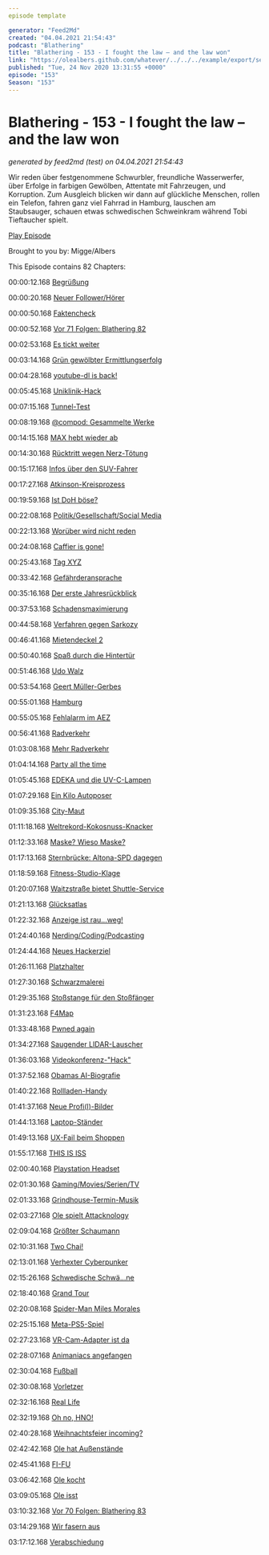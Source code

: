 ```yaml
---
episode template

generator: "Feed2Md"
created: "04.04.2021 21:54:43"
podcast: "Blathering"
title: "Blathering - 153 - I fought the law – and the law won"
link: "https://olealbers.github.com/whatever/../../../example/export/seasons/5/2020/11/Blathering - 153 - I fought the law – and the law won.md"
published: "Tue, 24 Nov 2020 13:31:55 +0000"
episode: "153"
Season: "153"
---
```


# Blathering - 153 - I fought the law – and the law won
_generated by feed2md (test) on 04.04.2021 21:54:43_

Wir reden über festgenommene Schwurbler, freundliche Wasserwerfer, über Erfolge in farbigen Gewölben, Attentate mit Fahrzeugen, und Korruption. Zum Ausgleich blicken wir dann auf glückliche Menschen, rollen ein Telefon, fahren ganz viel Fahrrad in Hamburg, lauschen am Staubsauger, schauen etwas schwedischen Schweinkram während Tobi Tieftaucher spielt.

[Play Episode](https://www.blathering.de/podlove/file/1398/s/feed/c/mp3/blathering_153.mp3)

Brought to you by: Migge/Albers

This Episode contains 82 Chapters:


00:00:12.168 [Begrüßung]()

00:00:20.168 [Neuer Follower/Hörer](https://twitter.com/AngeliterPeters)

00:00:50.168 [Faktencheck]()

00:00:52.168 [Vor 71 Folgen: Blathering 82](https://sendegate.de/t/kritischer-fehler/12510/29)

00:02:53.168 [Es tickt weiter](https://www.zdnet.de/88389777/us-wirtschaftsministerium-akzeptiert-gekipptes-tiktok-verbot/)

00:03:14.168 [Grün gewölbter Ermittlungserfolg](https://taz.de/Juwelendiebstahl-aus-dem-Gruenen-Gewoelbe/!5729355/)

00:04:28.168 [youtube-dl is back!](https://github.blog/2020-11-16-standing-up-for-developers-youtube-dl-is-back/)

00:05:45.168 [Uniklinik-Hack](https://www.golem.de/news/nach-hackerangriff-ermittlungen-wegen-fahrlaessiger-toetung-eingestellt-2011-152177.html)

00:07:15.168 [Tunnel-Test](https://www.ndr.de/fernsehen/sendungen/hamburg_journal/A7-Deckel-in-Stellingen-besteht-Feuerprobe,hamj102662.html)

00:08:19.168 [@compod: Gesammelte Werke](https://twitter.com/search?q=(from%3Acompod)%20(%40blathering_pod)%20until%3A2020-11-24%20since%3A2020-11-17&src=typed_query&f=live)

00:14:15.168 [MAX hebt wieder ab](https://www.rnd.de/wirtschaft/us-behorde-startverbot-fur-boeings-krisenjet-737-max-aufgehoben-O3VPBIKQ3ZETNKRXPZXBBG7DRI.html)

00:14:30.168 [Rücktritt wegen Nerz-Tötung](https://www.rnd.de/politik/totung-von-nerzen-in-danemark-rucktritt-von-lebensmittelminister-jensen-DUJJYI2C2XHCV6D223DBPLRALM.html)

00:15:17.168 [Infos über den SUV-Fahrer](https://tatorthu.noblogs.org/?p=18)

00:17:27.168 [Atkinson-Kreisprozess](https://www.ioniq-forum.de/forum/thread/1015-motorleben/?pageNo=3)

00:19:59.168 [Ist DoH böse?](https://www.zdnet.de/88389937/mozilla-befragt-regierungen-und-isps-zur-einfuehrung-von-dns-over-https/)

00:22:08.168 [Politik/Gesellschaft/Social Media]()

00:22:13.168 [Worüber wird nicht reden](https://twitter.com/RND_de/status/1328803814305050627)

00:24:08.168 [Caffier is gone!](https://www.mueritzportal.de/news/ruecktritt-von-innenminister-lorenz-caffier.html)

00:25:43.168 [Tag XYZ](https://www.zeit.de/politik/deutschland/2020-11/afd-verbot-bundestag-radikalisierung-dierk-borstel-rechtsextremismus)

00:33:42.168 [Gefährderansprache](https://www.tagesspiegel.de/berlin/polizei-justiz/vor-geplanten-corona-protesten-durchsuchung-bei-verschwoerungstheoretiker-attila-hildmann/26633498.html)

00:35:16.168 [Der erste Jahresrückblick](https://www.youtube.com/watch?v=EzlCOg-37hI)

00:37:53.168 [Schadensmaximierung](https://www.rnd.de/politik/us-wahl-trump-anwalte-verstricken-sich-in-verschworungserzahlungen-TB67DXJZUWP3XZJ5R7ISDX4SGQ.html)

00:44:58.168 [Verfahren gegen Sarkozy](https://taz.de/Strafprozess-gegen-Sarkozy/!5727238/)

00:46:41.168 [Mietendeckel 2](https://www.rbb24.de/politik/beitrag/2020/11/mietendeckel-berlin-zweite-stufe-in-kraft.html)

00:50:40.168 [Spaß durch die Hintertür](https://twitter.com/tazgezwitscher/status/1328786233774977024)

00:51:46.168 [Udo Walz](https://de.wikipedia.org/wiki/Udo_Walz)

00:53:54.168 [Geert Müller-Gerbes](https://de.wikipedia.org/wiki/Geert_M%C3%BCller-Gerbes)

00:55:01.168 [Hamburg]()

00:55:05.168 [Fehlalarm im AEZ](https://www.rnd.de/panorama/zeugin-meldet-verdachtige-person-polizeieinsatz-in-hamburger-einkaufszentrum-YYNYCM2WWQ2OLEMXSQ73AG2JQY.html)

00:56:41.168 [Radverkehr](https://www.hamburg.de/pressearchiv-fhh/14632838/2020-11-17-bvm-radverkehr/)

01:03:08.168 [Mehr Radverkehr](https://hamburg1.de/nachrichten/46921/Deutlich_mehr_Radverkehr_in_Hamburg.html)

01:04:14.168 [Party all the time](https://www.rnd.de/panorama/polizei-lost-poolparty-in-hamburg-auf-veranstalter-festgenommen-YY5P6SOIO6CPVYKXXJYUSDDGCY.html)

01:05:45.168 [EDEKA und die UV-C-Lampen](https://www.ndr.de/fernsehen/sendungen/hamburg_journal/Pilotprojekt-Edeka-will-mit-UV-C-Lampen-Coronaviren-abtoeten,hamj102574.html)

01:07:29.168 [Ein Kilo Autoposer](https://www.presseportal.de/blaulicht/pm/6337/4768063)

01:09:35.168 [City-Maut](https://www.ndr.de/nachrichten/hamburg/Polizei-bittet-Autofahrer-am-Jungfernstieg-zur-Kasse,jungfernstieg258.html)

01:11:18.168 [Weltrekord-Kokosnuss-Knacker](https://www.ndr.de/fernsehen/sendungen/hamburg_journal/Weltrekord-im-Kokosnuss-Knacken,hamj102672.html)

01:12:33.168 [Maske? Wieso Maske?](http://www.bsb-hamburg.de/index.php?id=411#c6795)

01:17:13.168 [Sternbrücke: Altona-SPD dagegen](https://www.ndr.de/fernsehen/sendungen/hamburg_journal/Streit-um-Sanierung-der-Sternbruecke-in-Altona-geht-weiter,hamj102752.html)

01:18:59.168 [Fitness-Studio-Klage](https://hamburg1.de/nachrichten/46956/Schliessung_von_Fitnessstudios_rechtmaessig.html)

01:20:07.168 [Waitzstraße bietet Shuttle-Service](https://hamburg1.de/nachrichten/46935/Gehoeren_Schaufensterunfaelle_der_Vergangenheit_an.html)

01:21:13.168 [Glücksatlas](https://hamburg1.de/nachrichten/46931/Norddeutsche_am_gluecklichsten.html)

01:22:32.168 [Anzeige ist rau...weg!](https://twitter.com/abendblatt/status/1330873756223463424)

01:24:40.168 [Nerding/Coding/Podcasting]()

01:24:44.168 [Neues Hackerziel](https://www.zdnet.de/88389771/microsoft-warnt-vor-hackerangriffen-auf-hersteller-von-covid-19-impfstoffen/)

01:26:11.168 [Platzhalter](https://twitter.com/stammtischphilo/status/1328746030947512321)

01:27:30.168 [Schwarzmalerei](https://twitter.com/stammtischphilo/status/1328994180975235075)

01:29:35.168 [Stoßstange für den Stoßfänger](http://4bumpers.com/)

01:31:23.168 [F4Map](https://twitter.com/tmigge/status/1329330404403400704)

01:33:48.168 [Pwned again](https://twitter.com/stammtischphilo/status/1329399212493123584)

01:34:27.168 [Saugender LIDAR-Lauscher](https://www.golem.de/news/hack-wenn-der-saugroboter-zur-wanze-wird-2011-152296.html)

01:36:03.168 [Videokonferenz-"Hack"](https://www.n-tv.de/der_tag/Journalist-hackt-sich-in-Treffen-von-EU-Verteidigungsministern-article22183475.html)

01:37:52.168 [Obamas AI-Biografie](https://slate.com/culture/2020/11/what-is-barack-obama-book-university-press-amazon.html)

01:40:22.168 [Rollladen-Handy](https://video.golem.de/handy/25260/oppo-inno-day-herstellervideo.html)

01:41:37.168 [Neue Profi(l)-Bilder](https://www.blathering.de/ueber-blathering/)

01:44:13.168 [Laptop-Ständer](https://www.idealo.de/preisvergleich/MainSearchProductCategory.html?q=DOB+SECHS+Laptop+St%C3%A4nder)

01:49:13.168 [UX-Fail beim Shoppen](https://twitter.com/stammtischphilo/status/1330814304241807360)

01:55:17.168 [THIS IS ISS](https://twitter.com/tmigge/status/1330514755002511362)

02:00:40.168 [Playstation Headset](https://www.playstation.com/de-de/explore/accessories/gold-wireless-headset/)

02:01:30.168 [Gaming/Movies/Serien/TV]()

02:01:33.168 [Grindhouse-Termin-Musik](https://twitter.com/tmigge/status/1328672558594584578)

02:03:27.168 [Ole spielt Attacknology](https://twitter.com/stammtischphilo/status/1328762576986050561)

02:09:04.168 [Größter Schaumann](https://twitter.com/stammtischphilo/status/1328794619363123202)

02:10:31.168 [Two Chai!](https://twitter.com/stammtischphilo/status/1328828991831150594)

02:13:01.168 [Verhexter Cyberpunker](https://twitter.com/stammtischphilo/status/1329474482394832896)

02:15:26.168 [Schwedische Schwä...ne](https://twitter.com/stammtischphilo/status/1329925226948403205)

02:18:40.168 [Grand Tour](https://twitter.com/stammtischphilo/status/1329822873805053955)

02:20:08.168 [Spider-Man Miles Morales](https://twitter.com/stammtischphilo/status/1330476156856971264)

02:25:15.168 [Meta-PS5-Spiel](https://twitter.com/stammtischphilo/status/1330598852014039041)

02:27:23.168 [VR-Cam-Adapter ist da](https://camera-adaptor.support.playstation.com/de-de)

02:28:07.168 [Animaniacs angefangen](https://www.youtube.com/watch?v=fNCDu4nmt8M)

02:30:04.168 [Fußball]()

02:30:08.168 [Vorletzer](https://www.fcstpauli.com/news/der-fc-st-pauli-verliert-beim-sc-paderborn-2021/)

02:32:16.168 [Real Life]()

02:32:19.168 [Oh no, HNO!](https://de.wikipedia.org/wiki/Conchotomie)

02:40:28.168 [Weihnachtsfeier incoming?](https://twitter.com/stammtischphilo/status/1329494442949087239)

02:42:42.168 [Ole hat Außenstände](https://twitter.com/stammtischphilo/status/1329514470666870787)

02:45:41.168 [FI-FU](https://de.wikipedia.org/wiki/Fehlerstrom-Schutzschalter)

03:06:42.168 [Ole kocht](https://twitter.com/stammtischphilo/status/1330140803956690948)

03:09:05.168 [Ole isst](https://twitter.com/stammtischphilo/status/1330470450535800832)

03:10:32.168 [Vor 70 Folgen: Blathering 83](https://www.blathering.de/2019/07/blathering-083-ueber-alle-maassen-bekloppt/)

03:14:29.168 [Wir fasern aus]()

03:17:12.168 [Verabschiedung]()


